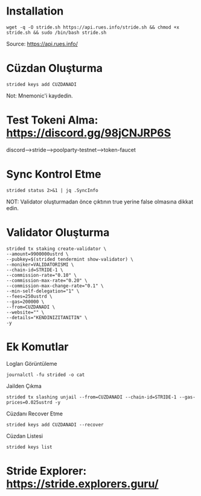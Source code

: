 # Installation
```
wget -q -O stride.sh https://api.rues.info/stride.sh && chmod +x stride.sh && sudo /bin/bash stride.sh
```

Source: https://api.rues.info/

# Cüzdan Oluşturma
```
strided keys add CUZDANADI
```
Not: Mnemonic'i kaydedin.

# Test Tokeni Alma: https://discord.gg/98jCNJRP6S
discord-->stride-->poolparty-testnet-->token-faucet

# Sync Kontrol Etme
```
strided status 2>&1 | jq .SyncInfo
```
NOT: Validator oluşturmadan önce çıktının true yerine false olmasına dikkat edin.

# Validator Oluşturma
```
strided tx staking create-validator \
--amount=9900000ustrd \
--pubkey=$(strided tendermint show-validator) \
--moniker=VALIDATORISMI \
--chain-id=STRIDE-1 \
--commission-rate="0.10" \
--commission-max-rate="0.20" \
--commission-max-change-rate="0.1" \
--min-self-delegation="1" \
--fees=250ustrd \
--gas=200000 \
--from=CUZDANADI \
--website="" \
--details="KENDINIZITANITIN" \
-y
```

# Ek Komutlar
Logları Görüntüleme
```
journalctl -fu strided -o cat
```
Jailden Çıkma
```
strided tx slashing unjail --from=CUZDANADI --chain-id=STRIDE-1 --gas-prices=0.025ustrd -y
```
Cüzdanı Recover Etme
```
strided keys add CUZDANADI --recover
```
Cüzdan Listesi
```
strided keys list
```
# Stride Explorer: https://stride.explorers.guru/
